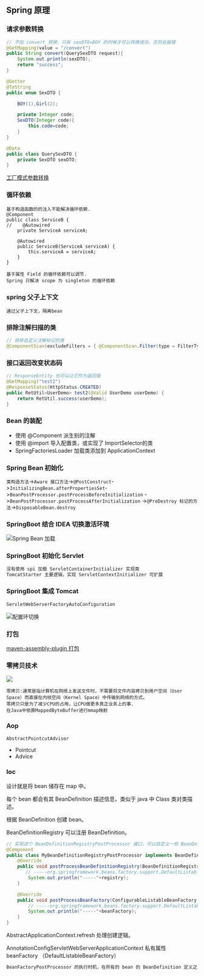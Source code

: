 ## Spring 原理

### 请求参数转换

```java
// 不加 convert 转换，只有 sexDTO=BOY 的时候才可以转换成功，否则会报错
@GetMapping(value = "/convert")
public String convert(QuerySexDTO request){
    System.out.println(sexDTO);
    return "success";
}

@Getter
@ToString
public enum SexDTO {

    BOY(1),Girl(2);

    private Integer code;
    SexDTO(Integer code){
        this.code=code;
    }
}

@Data
public class QuerySexDTO {
    private SexDTO sexDTO;
}
```

[工厂模式参数转换](https://github.com/wanguzhang/fly-springboot/tree/master/spring-interface/src/main/java/com/fly/spring/convert)



### 循环依赖

```text
基于构造函数的的注入不能解决循环依赖.
@Component
public class ServiceB {
//    @Autowired
    private ServiceA serviceA;

    @Autowired
    public ServiceB(ServiceA serviceA) {
        this.serviceA = serviceA;
    }
}

基于属性 Field 的循环依赖可以调节.
Spring 只解决 scope 为 singleton 的循环依赖
```

### spring 父子上下文
```text
通过父子上下文，隔离bean
```

### 排除注解扫描的类
```java
// 排除自定义注解标记的类
@ComponentScan(excludeFilters = { @ComponentScan.Filter(type = FilterType.ANNOTATION, classes = Avoid.class)})
```

### 接口返回改变状态码

```java
// ResponseEntity 也可以让它作为返回值
@GetMapping("test2")
@ResponseStatus(HttpStatus.CREATED)
public RetUtil<UserDemo> test2(@Valid UserDemo userDemo) {
    return RetUtil.success(userDemo);
}
```

### Bean 的装配
- 使用 @Component 派生别的注解
- 使用 @import 导入配置类，或实现了 ImportSelector的类
- SpringFactoriesLoader 加载类添加到 ApplicationContext

### Spring Bean 初始化
`类构造方法`->`Aware 接口方法`->`@PostConstruct`->`InitializingBean.afterPropertiesSet`->`BeanPostProcessor.postProcessBeforeInitialization` ->`BeanPostProcessor.postProcessAfterInitialization` ->`@PreDestroy 标记的方法`->`DisposableBean.destroy`

### SpringBoot 结合 IDEA 切换激活环境 

![Spring Bean 加载](http://oss.mflyyou.cn/blog/20201005232353.png?author=zhangpanqin)

### SpringBoot 初始化 Servlet
```java
没有使用 spi 加载 ServletContainerInitializer 实现类
TomcatStarter 主要逻辑，实现 ServletContextInitializer 可扩展
```

### SpringBoot 集成 Tomcat 
```java
ServletWebServerFactoryAutoConfiguration
```
![配置环切换](http://oss.mflyyou.cn/blog/20201005232358.png?author=zhangpanqin)

### 打包

[maven-assembly-plugin 打包](http://springcloud.cn/view/423)

### 零拷贝技术
![](http://oss.mflyyou.cn/blog/20201005232406.jpg?author=zhangpanqin)
```text
零拷贝:通常是指计算机在网络上发送文件时，不需要将文件内容拷贝到用户空间（User Space）而直接在内核空间（Kernel Space）中传输到网络的方式。
零拷贝只是为了减少CPU的占用，让CPU做更多真正业务上的事.
在Java中依靠MappedByteBuffer进行mmap映射
```

### Aop

```
AbstractPointcutAdvisor
```

- Pointcut
- Advice



### Ioc 

设计就是将 bean 储存在 map 中。

每个 bean 都会有其 BeanDefinition 描述信息，类似于 java 中 Class 类对类描述。

根据 BeanDefinition 创建 bean。


BeanDefinitionRegistry 可以注册 BeanDefinition。



```java
// 实现这个 BeanDefinitionRegistryPostProcessor 接口，可以自定义一些 BeanDefinition 注入到 BeanFactory 中去。
@Component
public class MyBeanDefinitionRegistryPostProcessor implements BeanDefinitionRegistryPostProcessor {
    @Override
    public void postProcessBeanDefinitionRegistry(BeanDefinitionRegistry registry) throws BeansException {
       // -----org.springframework.beans.factory.support.DefaultListableBeanFactory
        System.out.println("-----"+registry);
    }

    @Override
    public void postProcessBeanFactory(ConfigurableListableBeanFactory beanFactory) throws BeansException {
        // -----org.springframework.beans.factory.support.DefaultListableBeanFactory
        System.out.println("-----"+beanFactory);
    }
}
```



AbstractApplicationContext.refresh 处理创建逻辑。


AnnotationConfigServletWebServerApplicationContext 私有属性 beanFactory （DefaultListableBeanFactory）



```java
BeanFactoryPostProcessor 的执行时机，在所有的 bean 的 BeanDefinition 定义之后，bean 初始化之前 执行。
```